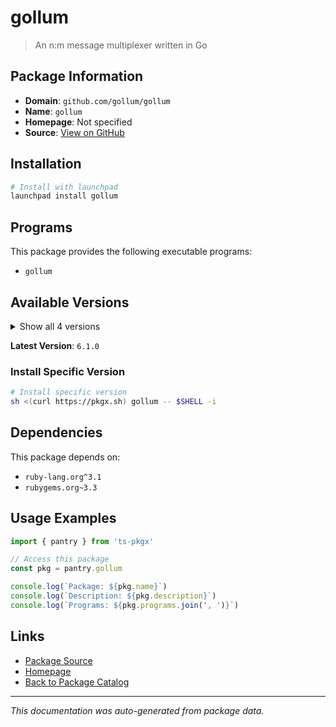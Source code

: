 # gollum

> An n:m message multiplexer written in Go

## Package Information

- **Domain**: `github.com/gollum/gollum`
- **Name**: `gollum`
- **Homepage**: Not specified
- **Source**: [View on GitHub](https://github.com/pkgxdev/pantry/tree/main/projects/github.com/gollum/gollum/package.yml)

## Installation

```bash
# Install with launchpad
launchpad install gollum
```

## Programs

This package provides the following executable programs:

- `gollum`

## Available Versions

<details>
<summary>Show all 4 versions</summary>

- `6.1.0`, `6.0.1`, `6.0.0`, `5.3.2`

</details>

**Latest Version**: `6.1.0`

### Install Specific Version

```bash
# Install specific version
sh <(curl https://pkgx.sh) gollum -- $SHELL -i
```

## Dependencies

This package depends on:

- `ruby-lang.org^3.1`
- `rubygems.org~3.3`

## Usage Examples

```typescript
import { pantry } from 'ts-pkgx'

// Access this package
const pkg = pantry.gollum

console.log(`Package: ${pkg.name}`)
console.log(`Description: ${pkg.description}`)
console.log(`Programs: ${pkg.programs.join(', ')}`)
```

## Links

- [Package Source](https://github.com/pkgxdev/pantry/tree/main/projects/github.com/gollum/gollum/package.yml)
- [Homepage](#)
- [Back to Package Catalog](../package-catalog.md)

---

*This documentation was auto-generated from package data.*
